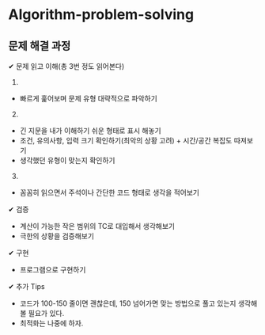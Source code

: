 # Algorithm-problem-solving


## 문제 해결 과정
✔ 문제 읽고 이해(총 3번 정도 읽어본다)   

1. 
* 빠르게 훑어보며 문제 유형 대략적으로 파악하기   
2.   
* 긴 지문을 내가 이해하기 쉬운 형태로 표시 해놓기
* 조건, 유의사항, 입력 크기 확인하기(최악의 상황 고려) + 시간/공간 복잡도 따져보기
* 생각했던 유형이 맞는지 확인하기
3. 
* 꼼꼼히 읽으면서 주석이나 간단한 코드 형태로 생각을 적어보기

✔ 검증
* 계산이 가능한 작은 범위의 TC로 대입해서 생각해보기
* 극한의 상황을 검증해보기

✔ 구현
* 프로그램으로 구현하기

✔ 추가 Tips
* 코드가 100-150 줄이면 괜찮은데, 150 넘어가면 맞는 방법으로 풀고 있는지 생각해 볼 필요가 있다.
* 최적화는 나중에 하자.
